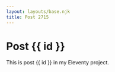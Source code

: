 ```yaml
---
layout: layouts/base.njk
title: Post 2715
---
```


# Post {{ id }}

This is post {{ id }} in my Eleventy project.
